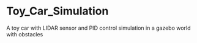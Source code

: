 # Toy_Car_Simulation
A toy car with LIDAR sensor and PID control simulation in a gazebo world with obstacles
